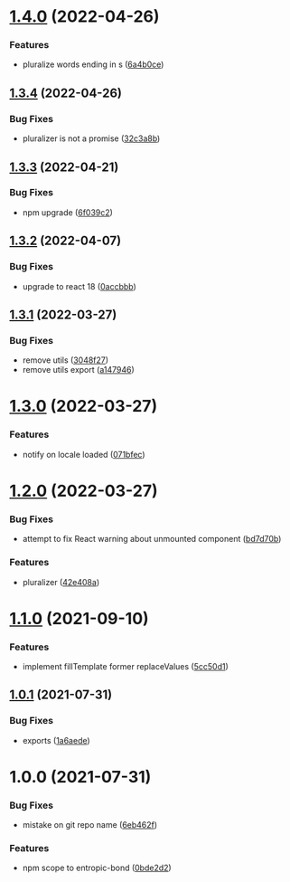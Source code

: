 # [1.4.0](https://github.com/entropic-bond/localize-react/compare/v1.3.4...v1.4.0) (2022-04-26)


### Features

* pluralize words ending in s ([6a4b0ce](https://github.com/entropic-bond/localize-react/commit/6a4b0ce072985356b7572754d8b834e99e13dc38))

## [1.3.4](https://github.com/entropic-bond/localize-react/compare/v1.3.3...v1.3.4) (2022-04-26)


### Bug Fixes

* pluralizer is not a promise ([32c3a8b](https://github.com/entropic-bond/localize-react/commit/32c3a8bef28d1fe3c0b23439b2636be343be5d3f))

## [1.3.3](https://github.com/entropic-bond/localize-react/compare/v1.3.2...v1.3.3) (2022-04-21)


### Bug Fixes

* npm upgrade ([6f039c2](https://github.com/entropic-bond/localize-react/commit/6f039c2c5764703c3de0aec0070ed85545b5836d))

## [1.3.2](https://github.com/entropic-bond/localize-react/compare/v1.3.1...v1.3.2) (2022-04-07)


### Bug Fixes

* upgrade to react 18 ([0accbbb](https://github.com/entropic-bond/localize-react/commit/0accbbbf9d68c4f4f228dd4201d116cf6ff4f4f0))

## [1.3.1](https://github.com/entropic-bond/localize-react/compare/v1.3.0...v1.3.1) (2022-03-27)


### Bug Fixes

* remove utils ([3048f27](https://github.com/entropic-bond/localize-react/commit/3048f271b16fdf838b078bd3608b8bb47a7a9b1e))
* remove utils export ([a147946](https://github.com/entropic-bond/localize-react/commit/a147946adf0dc5c4dc98fe43c058510cc79d40a0))

# [1.3.0](https://github.com/entropic-bond/localize-react/compare/v1.2.0...v1.3.0) (2022-03-27)


### Features

* notify on locale loaded ([071bfec](https://github.com/entropic-bond/localize-react/commit/071bfec63f9702a6225172c0a22a8e416db8ba9e))

# [1.2.0](https://github.com/entropic-bond/localize-react/compare/v1.1.0...v1.2.0) (2022-03-27)


### Bug Fixes

* attempt to fix React warning about unmounted component ([bd7d70b](https://github.com/entropic-bond/localize-react/commit/bd7d70b8eb4be48515d8401bd83cc8c5e29484d7))


### Features

* pluralizer ([42e408a](https://github.com/entropic-bond/localize-react/commit/42e408ac8ecbd339ca3e43baf6699a83fd3f5b01))

# [1.1.0](https://github.com/entropic-bond/localize-react/compare/v1.0.1...v1.1.0) (2021-09-10)


### Features

* implement fillTemplate former replaceValues ([5cc50d1](https://github.com/entropic-bond/localize-react/commit/5cc50d17e5b3a1dc2c3935a0aa6f46c669086b99))

## [1.0.1](https://github.com/entropic-bond/localize-react/compare/v1.0.0...v1.0.1) (2021-07-31)


### Bug Fixes

* exports ([1a6aede](https://github.com/entropic-bond/localize-react/commit/1a6aede72593ee01e052605586e742256324cf92))

# 1.0.0 (2021-07-31)


### Bug Fixes

* mistake on git repo name ([6eb462f](https://github.com/entropic-bond/localize-react/commit/6eb462f3b39d3c4dbacc894e4620160774dfda0c))


### Features

* npm scope to entropic-bond ([0bde2d2](https://github.com/entropic-bond/localize-react/commit/0bde2d283c6ba1c6b08971a9b46db1b38de77ad3))
